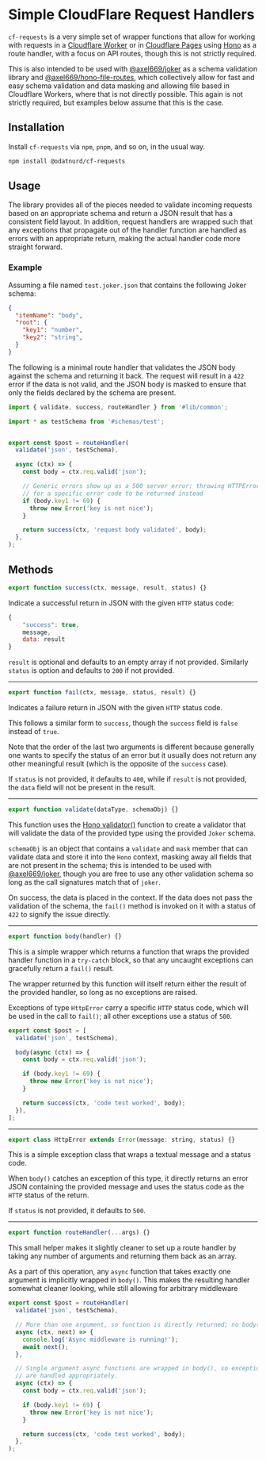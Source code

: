 # Simple CloudFlare Request Handlers

`cf-requests` is a very simple set of wrapper functions that allow for working
with requests in a
[Cloudflare Worker](https://developers.cloudflare.com/workers/) or in
[Cloudflare Pages](https://developers.cloudflare.com/pages/) using
[Hono](https://hono.dev/) as a route handler, with a focus on API routes,
though this is not strictly required.

This is also intended to be used with
[@axel669/joker](https://www.npmjs.com/package/@axel669/joker) as a schema
validation library and
[@axel669/hono-file-routes](https://www.npmjs.com/package/@axel669/hono-file-routes),
which collectively allow for fast and easy schema validation and data masking
and allowing file based in Cloudflare Workers, where that is not directly
possible. This again is not strictly required, but examples below assume that
this is the case.


## Installation

Install `cf-requests` via `npm`, `pnpm`, and so on, in the usual way.

```sh
npm install @odatnurd/cf-requests
```

## Usage

The library provides all of the pieces needed to validate incoming requests
based on an appropriate schema and return a JSON result that has a consistent
field layout. In addition, request handlers are wrapped such that any
exceptions that propagate out of the handler function are handled as errors
with an appropriate return, making the actual handler code more straight
forward.

### Example

Assuming a file named `test.joker.json` that contains the following Joker
schema:

```json
{
  "itemName": "body",
  "root": {
    "key1": "number",
    "key2": "string",
  }
}
```

The following is a minimal route handler that validates the JSON body against
the schema and returning it back. The request will result in a `422` error if
the data is not valid, and the JSON body is masked to ensure that only the
fields declared by the schema are present.


```js
import { validate, success, routeHandler } from '#lib/common';

import * as testSchema from '#schemas/test';


export const $post = routeHandler(
  validate('json', testSchema),

  async (ctx) => {
    const body = ctx.req.valid('json');

    // Generic errors show up as a 500 server error; throwing HTTPError allows
    // for a specific error code to be returned instead
    if (body.key1 != 69) {
      throw new Error('key is not nice');
    }

    return success(ctx, 'request body validated', body);
  },
);
```

## Methods

```js
export function success(ctx, message, result, status) {}
```

Indicate a successful return in JSON with the given `HTTP` status code:

```js
{
    "success": true,
    message,
    data: result
}
```

`result` is optional and defaults to an empty array if not provided. Similarly
`status` is option and defaults to `200` if not provided.

---

```js
export function fail(ctx, message, status, result) {}
```

Indicates a failure return in JSON with the given `HTTP` status code.

This follows a similar form to `success`, though the `success` field is `false`
instead of `true`.

Note that the order of the last two arguments is different because generally
one wants to specify the status of an error but it usually does not return any
other meaningful result (which is the opposite of the `success` case).

If `status` is not provided, it defaults to `400`, while if `result` is not
provided, the `data` field will not be present in the result.

---

```js
export function validate(dataType, schemaObj) {}
```

This function uses the [Hono validator()](https://hono.dev/docs/guides/validation)
function to create a validator that will validate the data of the provided type
using the provided `Joker` schema.

`schemaObj` is an object that contains a `validate` and `mask` member that can
validate data and store it into the `Hono` context, masking away all fields that
are not present in the schema; this is intended to be used with
[@axel669/joker](https://www.npmjs.com/package/@axel669/joker), though you are
free to use any other validation schema so long as the call signatures match
that of `joker`.

On success, the data is placed in the context. If the data does not pass the
validation of the schema, the `fail()` method is invoked on it with a status of
`422` to signify the issue directly.

---

```js
export function body(handler) {}
```

This is a simple wrapper which returns a function that wraps the provided
handler function in a `try-catch` block, so that any uncaught exceptions can
gracefully return a `fail()` result.

The wrapper returned by this function will itself return either the result of
the provided handler, so long as no exceptions are raised.

Exceptions of type `HttpError` carry a specific `HTTP` status code, which will
be used in the call to `fail()`; all other exceptions use a status of `500`.

```js
export const $post = [
  validate('json', testSchema),

  body(async (ctx) => {
    const body = ctx.req.valid('json');

    if (body.key1 != 69) {
      throw new Error('key is not nice');
    }

    return success(ctx, 'code test worked', body);
  }),
];
```

---

```js
export class HttpError extends Error(message: string, status) {}
```

This is a simple exception class that wraps a textual message and a status code.

When `body()` catches an exception of this type, it directly returns an error
JSON containing the provided message and uses the status code as the `HTTP`
status of the return.

If `status` is not provided, it defaults to `500`.

---

```js
export function routeHandler(...args) {}
```

This small helper makes it slightly cleaner to set up a route handler by taking
any number of arguments and returning them back as an array.

As a part of this operation, any `async` function that takes exactly one argument
is implicitly wrapped in `body()`. This makes the resulting handler somewhat
cleaner looking, while still allowing for arbitrary middleware

```js
export const $post = routeHandler(
  validate('json', testSchema),

  // More than one argument, so function is directly returned; no body() call.
  async (ctx, next) => {
    console.log('Async middleware is running!');
    await next();
  },

  // Single argument async functions are wrapped in body(), so exceptions raised
  // are handled appropriately.
  async (ctx) => {
    const body = ctx.req.valid('json');

    if (body.key1 != 69) {
      throw new Error('key is not nice');
    }

    return success(ctx, 'code test worked', body);
  },
);
```
